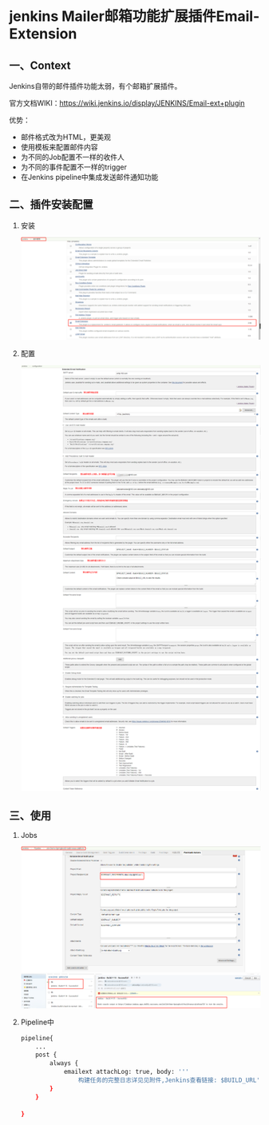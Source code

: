 
# jenkins Mailer邮箱功能扩展插件Email-Extension
## 一、Context

Jenkins自带的邮件插件功能太弱，有个邮箱扩展插件。

官方文档WIKI：https://wiki.jenkins.io/display/JENKINS/Email-ext+plugin

优势：
* 邮件格式改为HTML，更美观
* 使用模板来配置邮件内容
* 为不同的Job配置不一样的收件人
* 为不同的事件配置不一样的trigger
* 在Jenkins pipeline中集成发送邮件通知功能

## 二、插件安装配置

1. 安装
   
    ![](/assets/jenkins-Mailer邮箱功能扩展插件Email-Extension-1.png)
2. 配置
   
    ![](/assets/jenkins-Mailer邮箱功能扩展插件Email-Extension-2.png)


## 三、使用

1. Jobs
   
    ![](/assets/jenkins-Mailer邮箱功能扩展插件Email-Extension-3.png)
    ![](/assets/jenkins-Mailer邮箱功能扩展插件Email-Extension-4.png)
2. Pipeline中
   
    ```bash
    pipeline{
        ...
        post {
            always {
                emailext attachLog: true, body: '''
                    构建任务的完整日志详见见附件,Jenkins查看链接: $BUILD_URL''', subject: '$PROJECT_NAME的第$BUILD_NUMBER次构建$BUILD_STATUS !', to: '*******@163.com'
            }
        }

    }
    ```
